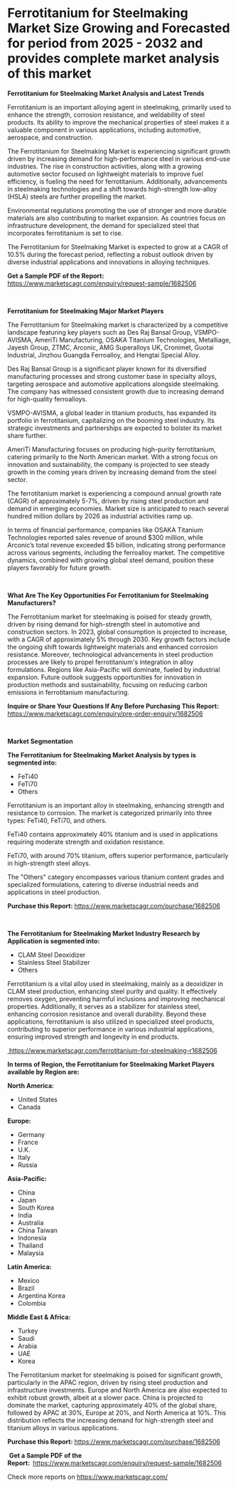 <p><h1>Ferrotitanium for Steelmaking Market Size Growing and Forecasted for period from 2025 - 2032 and provides complete market analysis of this market</h1></p><p><strong>Ferrotitanium for Steelmaking Market Analysis and Latest Trends</strong></p>
<p><p>Ferrotitanium is an important alloying agent in steelmaking, primarily used to enhance the strength, corrosion resistance, and weldability of steel products. Its ability to improve the mechanical properties of steel makes it a valuable component in various applications, including automotive, aerospace, and construction.</p><p>The Ferrotitanium for Steelmaking Market is experiencing significant growth driven by increasing demand for high-performance steel in various end-use industries. The rise in construction activities, along with a growing automotive sector focused on lightweight materials to improve fuel efficiency, is fueling the need for ferrotitanium. Additionally, advancements in steelmaking technologies and a shift towards high-strength low-alloy (HSLA) steels are further propelling the market.</p><p>Environmental regulations promoting the use of stronger and more durable materials are also contributing to market expansion. As countries focus on infrastructure development, the demand for specialized steel that incorporates ferrotitanium is set to rise.</p><p>The Ferrotitanium for Steelmaking Market is expected to grow at a CAGR of 10.5% during the forecast period, reflecting a robust outlook driven by diverse industrial applications and innovations in alloying techniques.</p></p>
<p><strong>Get a Sample PDF of the Report:&nbsp;</strong> <a href="https://www.marketscagr.com/enquiry/request-sample/1682506?utm_campaign=2994&utm_medium=2&utm_source=Github&utm_content=ia&utm_term=26032025&utm_id=ferrotitanium-for-steelmaking">https://www.marketscagr.com/enquiry/request-sample/1682506</a></p>
<p>&nbsp;</p>
<p><strong>Ferrotitanium for Steelmaking Major Market Players</strong></p>
<p><p>The Ferrotitanium for Steelmaking market is characterized by a competitive landscape featuring key players such as Des Raj Bansal Group, VSMPO-AVISMA, AmeriTi Manufacturing, OSAKA Titanium Technologies, Metalliage, Jayesh Group, ZTMC, Arconic, AMG Superalloys UK, Cronimet, Guotai Industrial, Jinzhou Guangda Ferroalloy, and Hengtai Special Alloy. </p><p>Des Raj Bansal Group is a significant player known for its diversified manufacturing processes and strong customer base in specialty alloys, targeting aerospace and automotive applications alongside steelmaking. The company has witnessed consistent growth due to increasing demand for high-quality ferroalloys.</p><p>VSMPO-AVISMA, a global leader in titanium products, has expanded its portfolio in ferrotitanium, capitalizing on the booming steel industry. Its strategic investments and partnerships are expected to bolster its market share further.</p><p>AmeriTi Manufacturing focuses on producing high-purity ferrotitanium, catering primarily to the North American market. With a strong focus on innovation and sustainability, the company is projected to see steady growth in the coming years driven by increasing demand from the steel sector.</p><p>The ferrotitanium market is experiencing a compound annual growth rate (CAGR) of approximately 5-7%, driven by rising steel production and demand in emerging economies. Market size is anticipated to reach several hundred million dollars by 2026 as industrial activities ramp up.</p><p>In terms of financial performance, companies like OSAKA Titanium Technologies reported sales revenue of around $300 million, while Arconic’s total revenue exceeded $5 billion, indicating strong performance across various segments, including the ferroalloy market. The competitive dynamics, combined with growing global steel demand, position these players favorably for future growth.</p></p>
<p>&nbsp;</p>
<p><strong>What Are The Key Opportunities For Ferrotitanium for Steelmaking Manufacturers?</strong></p>
<p><p>The Ferrotitanium market for steelmaking is poised for steady growth, driven by rising demand for high-strength steel in automotive and construction sectors. In 2023, global consumption is projected to increase, with a CAGR of approximately 5% through 2030. Key growth factors include the ongoing shift towards lightweight materials and enhanced corrosion resistance. Moreover, technological advancements in steel production processes are likely to propel ferrotitanium's integration in alloy formulations. Regions like Asia-Pacific will dominate, fueled by industrial expansion. Future outlook suggests opportunities for innovation in production methods and sustainability, focusing on reducing carbon emissions in ferrotitanium manufacturing.</p></p>
<p><strong>Inquire or Share Your Questions If Any Before Purchasing This Report:</strong> <a href="https://www.marketscagr.com/enquiry/pre-order-enquiry/1682506?utm_campaign=2994&utm_medium=2&utm_source=Github&utm_content=ia&utm_term=26032025&utm_id=ferrotitanium-for-steelmaking">https://www.marketscagr.com/enquiry/pre-order-enquiry/1682506</a></p>
<p>&nbsp;</p>
<p><strong>Market Segmentation</strong></p>
<p><strong>The Ferrotitanium for Steelmaking Market Analysis by types is segmented into:</strong></p>
<p><ul><li>FeTi40</li><li>FeTi70</li><li>Others</li></ul></p>
<p><p>Ferrotitanium is an important alloy in steelmaking, enhancing strength and resistance to corrosion. The market is categorized primarily into three types: FeTi40, FeTi70, and others. </p><p>FeTi40 contains approximately 40% titanium and is used in applications requiring moderate strength and oxidation resistance. </p><p>FeTi70, with around 70% titanium, offers superior performance, particularly in high-strength steel alloys. </p><p>The "Others" category encompasses various titanium content grades and specialized formulations, catering to diverse industrial needs and applications in steel production.</p></p>
<p><strong>Purchase this Report:&nbsp;</strong><a href="https://www.marketscagr.com/purchase/1682506?utm_campaign=2994&utm_medium=2&utm_source=Github&utm_content=ia&utm_term=26032025&utm_id=ferrotitanium-for-steelmaking">https://www.marketscagr.com/purchase/1682506</a></p>
<p>&nbsp;</p>
<p><strong>The Ferrotitanium for Steelmaking Market Industry Research by Application is segmented into:</strong></p>
<p><ul><li>CLAM Steel Deoxidizer</li><li>Stainless Steel Stabilizer</li><li>Others</li></ul></p>
<p><p>Ferrotitanium is a vital alloy used in steelmaking, mainly as a deoxidizer in CLAM steel production, enhancing steel purity and quality. It effectively removes oxygen, preventing harmful inclusions and improving mechanical properties. Additionally, it serves as a stabilizer for stainless steel, enhancing corrosion resistance and overall durability. Beyond these applications, ferrotitanium is also utilized in specialized steel products, contributing to superior performance in various industrial applications, ensuring improved strength and longevity in end products.</p></p>
<p><a href="https://www.marketscagr.com/ferrotitanium-for-steelmaking-r1682506?utm_campaign=2994&utm_medium=2&utm_source=Github&utm_content=ia&utm_term=26032025&utm_id=ferrotitanium-for-steelmaking">&nbsp;https://www.marketscagr.com/ferrotitanium-for-steelmaking-r1682506</a></p>
<p><strong>In terms of Region, the Ferrotitanium for Steelmaking Market Players available by Region are:</strong></p>
<p>
    <p> <strong> North America: </strong>
        <ul>
            <li>United States</li>
            <li>Canada</li>
        </ul>
        </p> 
    <p> <strong> Europe: </strong>
        <ul>
            <li>Germany</li>
            <li>France</li>
            <li>U.K.</li>
            <li>Italy</li>
            <li>Russia</li>
        </ul>
        </p> 
    <p> <strong> Asia-Pacific: </strong>
        <ul>
            <li>China</li>
            <li>Japan</li>
            <li>South Korea</li>
            <li>India</li>
            <li>Australia</li>
            <li>China Taiwan</li>
            <li>Indonesia</li>
            <li>Thailand</li>
            <li>Malaysia</li>
        </ul>
        </p> 
    <p> <strong> Latin America: </strong>
        <ul>
            <li>Mexico</li>
            <li>Brazil</li>
            <li>Argentina Korea</li>
            <li>Colombia</li>
        </ul>
        </p> 
    <p> <strong> Middle East & Africa: </strong>
        <ul>
            <li>Turkey</li>
            <li>Saudi</li>
            <li>Arabia</li>
            <li>UAE</li>
            <li>Korea</li>
        </ul>
    </p>
    </p>
<p><p>The Ferrotitanium market for steelmaking is poised for significant growth, particularly in the APAC region, driven by rising steel production and infrastructure investments. Europe and North America are also expected to exhibit robust growth, albeit at a slower pace. China is projected to dominate the market, capturing approximately 40% of the global share, followed by APAC at 30%, Europe at 20%, and North America at 10%. This distribution reflects the increasing demand for high-strength steel and titanium alloys in various applications.</p></p>
<p><strong>Purchase this Report: </strong><a href="https://www.marketscagr.com/purchase/1682506?utm_campaign=2994&utm_medium=2&utm_source=Github&utm_content=ia&utm_term=26032025&utm_id=ferrotitanium-for-steelmaking">https://www.marketscagr.com/purchase/1682506</a></p>
<p>&nbsp;<strong>Get a Sample PDF of the Report:&nbsp;&nbsp;</strong><a href="https://www.marketscagr.com/enquiry/request-sample/1682506?utm_campaign=2994&utm_medium=2&utm_source=Github&utm_content=ia&utm_term=26032025&utm_id=ferrotitanium-for-steelmaking">https://www.marketscagr.com/enquiry/request-sample/1682506</a></p>
<p><strong></strong></p>
<p>Check more reports on <a href="https://www.marketscagr.com/?utm_campaign=2994&utm_medium=2&utm_source=Github&utm_content=ia&utm_term=26032025&utm_id=ferrotitanium-for-steelmaking">https://www.marketscagr.com/</a></p>